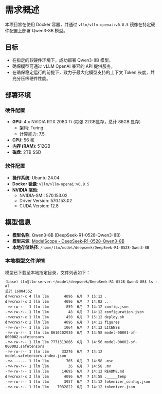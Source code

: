 # 需求概述

本项目旨在使用 Docker 容器，并通过 `vllm/vllm-openai:v0.8.5` 镜像在特定硬件配置上部署 Qwen3-8B 模型。

## 目标

*   在指定的软硬件环境下，成功部署 Qwen3-8B 模型。
*   确保模型可通过 vLLM OpenAI 兼容的 API 提供服务。
*   在确保稳定运行的前提下，致力于最大化模型支持的上下文 Token 长度，并充分压榨硬件性能。

## 部署环境

### 硬件配置

*   **GPU**: 4 x NVIDIA RTX 2080 Ti (每张 22GB显存，总计 88GB 显存)
    *   架构: Turing
    *   计算能力: 7.5
*   **CPU**: 56 核
*   **内存 (RAM)**: 512GB
*   **磁盘**: 2TB SSD

### 软件配置

*   **操作系统**: Ubuntu 24.04
*   **Docker 镜像**: `vllm/vllm-openai:v0.8.5`
*   **NVIDIA 驱动**:
    *   NVIDIA-SMI: 570.153.02
    *   Driver Version: 570.153.02
    *   CUDA Version: 12.8

## 模型信息

*   **模型名称**: Qwen3-8B (DeepSeek-R1-0528-Qwen3-8B)
*   **模型来源**: [ModelScope - DeepSeek-R1-0528-Qwen3-8B](https://www.modelscope.cn/models/deepseek-ai/DeepSeek-R1-0528-Qwen3-8B/summary)
*   **本地存储路径**: `/home/llm/model/deepseek/DeepSeek-R1-0528-Qwen3-8B`

### 本地模型文件详情

模型已下载至本地指定目录，文件列表如下：

```
(base) llm@llm-server:~/model/deepseek/DeepSeek-R1-0528-Qwen3-8B$ ls -al
总计 16004552
drwxrwxr-x 4 llm llm       4096  6月  7 15:12 .
drwxrwxr-x 3 llm llm       4096  6月  7 14:02 ..
-rw-rw-r-- 1 llm llm        859  6月  7 14:12 config.json
-rw-rw-r-- 1 llm llm         48  6月  7 14:12 configuration.json
-rwxrwxr-x 1 llm llm        450  6月  7 15:12 deploy.sh
drwxrwxr-x 2 llm llm       4096  6月  7 14:12 figures
-rw-rw-r-- 1 llm llm       1064  6月  7 14:12 LICENSE
-rw-rw-r-- 1 llm llm 8610202930  6月  7 14:58 model-00001-of-000002.safetensors
-rw-rw-r-- 1 llm llm 7771313866  6月  7 14:56 model-00002-of-000002.safetensors
-rw-rw-r-- 1 llm llm      33276  6月  7 14:12 model.safetensors.index.json
-rw------- 1 llm llm        765  6月  7 14:58 .msc
-rw-rw-r-- 1 llm llm         36  6月  7 14:58 .mv
-rw-rw-r-- 1 llm llm      14695  6月  7 14:12 README.md
drwxrwxr-x 3 llm llm       4096  6月  7 14:58 ._____temp
-rw-rw-r-- 1 llm llm       3957  6月  7 14:12 tokenizer_config.json
-rw-rw-r-- 1 llm llm    7032822  6月  7 14:12 tokenizer.json
```

